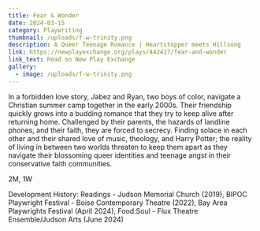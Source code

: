 ```yaml
---
title: Fear & Wonder
date: 2024-03-15
category: Playwriting
thumbnail: /uploads/f-w-trinity.png
description: A Queer Teenage Romance | Heartstopper meets Hillsong
link: https://newplayexchange.org/plays/442417/fear-and-wonder
link_text: Read on New Play Exchange
gallery:
  - image: /uploads/f-w-trinity.png
---
```

In a forbidden love story, Jabez and Ryan, two boys of color, navigate a Christian summer camp together in the early 2000s. Their friendship quickly grows into a budding romance that they try to keep alive after returning home. Challenged by their parents, the hazards of landline phones, and their faith, they are forced to secrecy. Finding solace in each other and their shared love of music, theology, and Harry Potter; the reality of living in between two worlds threaten to keep them apart as they navigate their blossoming queer identities and teenage angst in their conservative faith communities.

2M, 1W

Development History: Readings - Judson Memorial Church (2019), BIPOC Playwright Festival - Boise Contemporary Theatre (2022), Bay Area Playwrights Festival (April 2024), Food:Soul - Flux Theatre Ensemble/Judson Arts (June 2024)